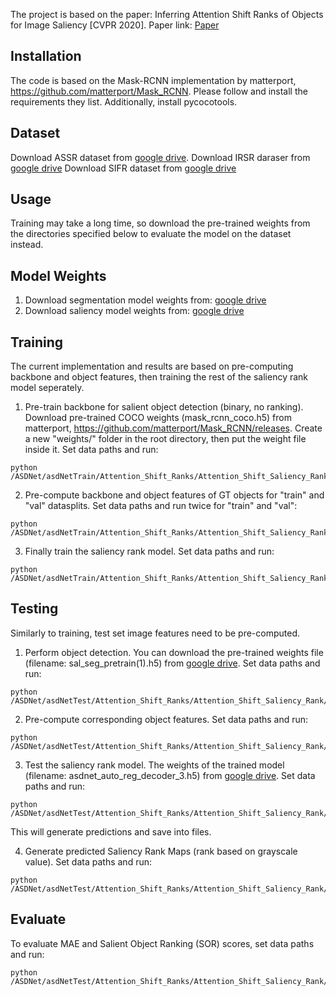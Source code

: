 The project is based on the paper: Inferring Attention Shift Ranks of Objects for Image Saliency [CVPR 2020].
Paper link: [Paper](http://openaccess.thecvf.com/content_CVPR_2020/papers/Siris_Inferring_Attention_Shift_Ranks_of_Objects_for_Image_Saliency_CVPR_2020_paper.pdf)


## Installation
The code is based on the Mask-RCNN implementation by matterport, https://github.com/matterport/Mask_RCNN. Please follow and install the requirements they list. Additionally, install pycocotools.   

## Dataset
Download ASSR dataset from [google drive](https://drive.google.com/file/d/1ueSpf3avLAPiJxoP40v5KL7qxaYtM1us/view?usp=sharing).
Download IRSR daraser from [google drive](https://github.com/dragonlee258079/Saliency-Ranking/tree/9fd1cd5b919f629ea044a4112baa0919b6f663ac)
Download SIFR dataset from [google drive](https://drive.google.com/file/d/1Gop2GtVQI5ZND-npBo_yp2brU_hPmdKZ/view)

## Usage
Training may take a long time, so download the pre-trained weights from the directories specified below to evaluate the model on the dataset instead. 

## Model Weights
1. Download segmentation model weights from: [google drive](https://drive.google.com/drive/folders/1k5UgEdWck3AGSIppOtAORJei1HuQ1FNB?usp=sharing)
2. Download saliency model weights from: [google drive](https://drive.google.com/drive/folders/1k5UgEdWck3AGSIppOtAORJei1HuQ1FNB?usp=sharing)

## Training 
The current implementation and results are based on pre-computing backbone and object features, then training the rest of the saliency rank model seperately. 

1. Pre-train backbone for salient object detection (binary, no ranking). Download pre-trained COCO weights (mask_rcnn_coco.h5) from matterport, https://github.com/matterport/Mask_RCNN/releases. Create a new "weights/" folder in the root directory, then put the weight file inside it. Set data paths and run:
```
python /ASDNet/asdNetTrain/Attention_Shift_Ranks/Attention_Shift_Saliency_Rank/obj_sal_seg_branch/train.py
```

2. Pre-compute backbone and object features of GT objects for "train" and "val" datasplits. Set data paths and run twice for "train" and "val":
```
python /ASDNet/asdNetTrain/Attention_Shift_Ranks/Attention_Shift_Saliency_Rank/pre_process/pre_process_obj_feat_GT.py
```

3.  Finally train the saliency rank model. Set data paths and run:
```
python /ASDNet/asdNetTrain/Attention_Shift_Ranks/Attention_Shift_Saliency_Rank/train.py
```

## Testing
Similarly to training, test set image features need to be pre-computed.

1. Perform object detection. You can download the pre-trained weights file (filename: sal_seg_pretrain(1).h5) from [google drive](https://drive.google.com/drive/folders/1k5UgEdWck3AGSIppOtAORJei1HuQ1FNB?usp=sharing). 
Set data paths and run:
```
python /ASDNet/asdNetTest/Attention_Shift_Ranks/Attention_Shift_Saliency_Rank/pre_process/object_detection.py
```

2. Pre-compute corresponding object features. Set data paths and run:
```
python /ASDNet/asdNetTest/Attention_Shift_Ranks/Attention_Shift_Saliency_Rank/pre_process/pre_process_obj_feat.py
```

3. Test the saliency rank model. The weights of the trained model (filename: asdnet_auto_reg_decoder_3.h5) from [google drive](https://drive.google.com/drive/folders/1k5UgEdWck3AGSIppOtAORJei1HuQ1FNB?usp=sharing).
Set data paths and run:
```
python /ASDNet/asdNetTest/Attention_Shift_Ranks/Attention_Shift_Saliency_Rank/evaluation/predict.py
```
This will generate predictions and save into files.

4. Generate predicted Saliency Rank Maps (rank based on grayscale value). Set data paths and run:
```
python /ASDNet/asdNetTest/Attention_Shift_Ranks/Attention_Shift_Saliency_Rank/evaluation/generate_saliency_map.py
```

## Evaluate
To evaluate MAE and Salient Object Ranking (SOR) scores, set data paths and run:
```
python /ASDNet/asdNetTest/Attention_Shift_Ranks/Attention_Shift_Saliency_Rank/evaluation/evaluate.py
```
